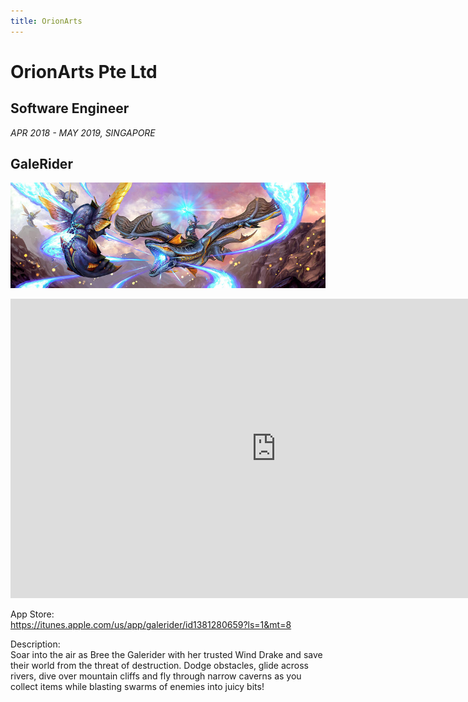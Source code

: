 ```yaml
---
title: OrionArts 
---
```


# OrionArts Pte Ltd

## Software Engineer

<i>APR 2018 - MAY 2019, SINGAPORE</i>

## GaleRider

![Image: GaleRider](/img/GaleRider.jpg)

<iframe width="849" height="479" src="https://www.youtube.com/embed/-YRxbEp3wXs?list=TLGGT9Re8yi3mPMxNzAzMjAyMw" title="Galerider Launch Trailer" frameborder="0" allow="accelerometer; autoplay; clipboard-write; encrypted-media; gyroscope; picture-in-picture; web-share" allowfullscreen></iframe>

App Store:<br/>
https://itunes.apple.com/us/app/galerider/id1381280659?ls=1&mt=8

Description:<br/>
Soar into the air as Bree the Galerider with her trusted Wind Drake and save their world from the threat of destruction. Dodge obstacles, glide across rivers, dive over mountain cliffs and fly through narrow caverns as you collect items while blasting swarms of enemies into juicy bits!

